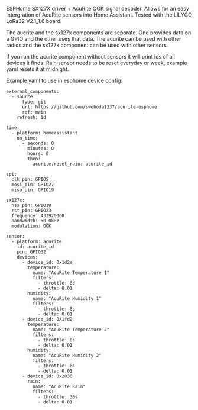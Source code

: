 ESPHome SX127X driver + AcuRite OOK signal decoder. Allows for an easy intergration of AcuRite sensors into Home Assistant. Tested with the LILYGO LoRa32 V2.1_1.6 board.

The aucrite and the sx127x components are seporate. One provides data on a GPIO and the other uses that data. The acurite can be used with other radios and the sx127x component can be used with other sensors. 

If you run the acurite component without sensors it will print ids of all devices it finds. Rain sensor needs to be reset everyday or week, example yaml resets it at midnight.

Example yaml to use in esphome device config:
    
    external_components:
      - source:
          type: git
          url: https://github.com/swoboda1337/acurite-esphome
          ref: main
        refresh: 1d
    
    time:
      - platform: homeassistant
        on_time:
          - seconds: 0
            minutes: 0
            hours: 0
            then:
              acurite.reset_rain: acurite_id
    
    spi:
      clk_pin: GPIO5
      mosi_pin: GPIO27
      miso_pin: GPIO19
    
    sx127x:
      nss_pin: GPIO18
      rst_pin: GPIO23
      frequency: 433920000
      bandwidth: 50_0kHz
      modulation: OOK
    
    sensor:
      - platform: acurite
        id: acurite_id
        pin: GPIO32
        devices:
          - device_id: 0x1d2e
            temperature:
              name: "AcuRite Temperature 1"
              filters:
                - throttle: 8s
                - delta: 0.01
            humidity:
              name: "AcuRite Humidity 1"
              filters:
                - throttle: 8s
                - delta: 0.01
          - device_id: 0x1fd2
            temperature:
              name: "AcuRite Temperature 2"
              filters:
                - throttle: 8s
                - delta: 0.01
            humidity:
              name: "AcuRite Humidity 2"
              filters:
                - throttle: 8s
                - delta: 0.01
          - device_id: 0x2838
            rain:
              name: "AcuRite Rain"
              filters:
                - throttle: 30s
                - delta: 0.01


